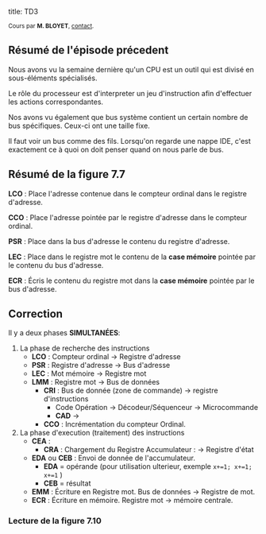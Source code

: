 title: TD3

<small>Cours par **M. BLOYET**, [contact].</small>

## Résumé de l'épisode précedent

Nous avons vu la semaine dernière qu'un CPU est un outil qui est 
divisé en sous-éléments spécialisés. 

Le rôle du processeur est d'interpreter un jeu d'instruction afin 
d'effectuer les actions correspondantes. 

Nos avons vu également que bus système contient un certain nombre de bus 
spécifiques. Ceux-ci ont une taille fixe. 

Il faut voir un bus comme des fils. Lorsqu'on regarde une nappe IDE, c'est 
exactement ce à quoi on doit penser quand on nous parle de bus. 

## Résumé de la figure 7.7

**LCO** : Place l'adresse contenue dans le compteur ordinal dans le registre 
d'adresse. 

**CCO** : Place l'adresse pointée par le registre d'adresse dans le compteur 
ordinal. 

**PSR** : Place dans la bus d'adresse le contenu du registre d'adresse. 

**LEC** : Place dans le registre mot le contenu de la **case mémoire** 
pointée par le contenu du bus d'adresse. 

**ECR** : Écris le contenu du registre mot dans la **case mémoire** pointée 
par le bus d'adresse. 

## Correction

Il y a deux phases **SIMULTANÉES**:

1. La phase de recherche des instructions
    * **LCO** : Compteur ordinal -> Registre d'adresse
    * **PSR** : Registre d'adresse -> Bus d'adresse
    * **LEC** : Mot mémoire -> Registre mot
    * **LMM** : Registre mot -> Bus de données
        * **CRI** : Bus de donnée (zone de commande) -> registre d'instructions
            * Code Opération -> Décodeur/Séquenceur -> Microcommande
            * **CAD** ->
        * **CCO** : Incrémentation du compteur Ordinal. 
2. La phase d'execution (traitement) des instructions
    * **CEA** : 
        * **CRA** : Chargement du Registre Accumulateur : -> Registre d'état
    * **EDA** ou **CEB** : Envoi de donnée de l'accumulateur. 
        * **EDA** = opérande (pour utilisation ulterieur, exemple `x+=1; x+=1; x+=1` )
        * **CEB** = résultat
    * **EMM** : Écriture en Registre mot. Bus de données -> Registre de mot.  
    * **ECR** : Écriture en mémoire. Registre mot -> mémoire centrale. 


### Lecture de la figure 7.10



[contact]:mailto: "Email du professeur"
